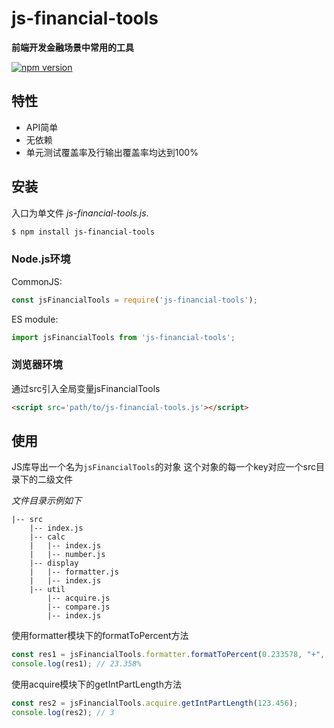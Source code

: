 # js-financial-tools

**前端开发金融场景中常用的工具**

[![npm version](https://img.shields.io/npm/v/js-financial-tools.svg)](https://www.npmjs.com/package/js-financial-tools)

## 特性

- API简单
- 无依赖
- 单元测试覆盖率及行输出覆盖率均达到100%

## 安装

入口为单文件 *js-financial-tools.js*.

```bash
$ npm install js-financial-tools
```

### Node.js环境

CommonJS:

```javascript
const jsFinancialTools = require('js-financial-tools');
```

ES module:

```javascript
import jsFinancialTools from 'js-financial-tools';
```

### 浏览器环境

通过src引入全局变量jsFinancialTools

```html
<script src='path/to/js-financial-tools.js'></script>
```

## 使用

JS库导出一个名为`jsFinancialTools`的对象
这个对象的每一个key对应一个src目录下的二级文件

*文件目录示例如下*
```
|-- src
    |-- index.js
    |-- calc
    |   |-- index.js
    |   |-- number.js
    |-- display
    |   |-- formatter.js
    |   |-- index.js
    |-- util
        |-- acquire.js
        |-- compare.js
        |-- index.js
```

使用formatter模块下的formatToPercent方法

```javascript
const res1 = jsFinancialTools.formatter.formatToPercent(0.233578, "+", 3);
console.log(res1); // 23.358%
```

使用acquire模块下的getIntPartLength方法

```javascript
const res2 = jsFinancialTools.acquire.getIntPartLength(123.456);
console.log(res2); // 3
```
